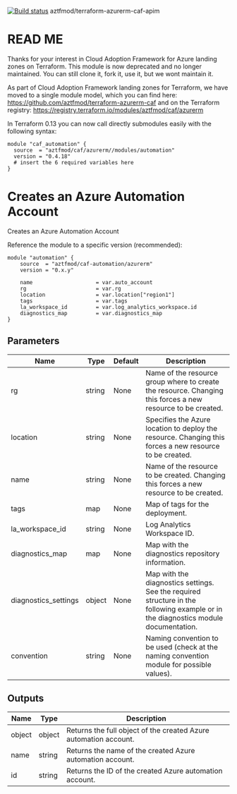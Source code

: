 [![Build status](https://dev.azure.com/azure-terraform/Blueprints/_apis/build/status/modules/automation)](https://dev.azure.com/azure-terraform/Blueprints/_build/latest?definitionId=0)
aztfmod/terraform-azurerm-caf-apim


# **READ ME**
Thanks for your interest in Cloud Adoption Framework for Azure landing zones on Terraform.
This module is now deprecated and no longer maintained. You can still clone it, fork it, use it, but we wont maintain it. 

As part of Cloud Adoption Framework landing zones for Terraform, we have moved to a single module model, which you can find here: https://github.com/aztfmod/terraform-azurerm-caf and on the Terraform registry: https://registry.terraform.io/modules/aztfmod/caf/azurerm 

In Terraform 0.13 you can now call directly submodules easily with the following syntax:
```hcl
module "caf_automation" {
  source  = "aztfmod/caf/azurerm//modules/automation"
  version = "0.4.18"
  # insert the 6 required variables here
}
```


# Creates an Azure Automation Account
Creates an Azure Automation Account

Reference the module to a specific version (recommended):
```hcl
module "automation" {
    source  = "aztfmod/caf-automation/azurerm"
    version = "0.x.y"
    
    name                    = var.auto_account
    rg                      = var.rg
    location                = var.location["region1"] 
    tags                    = var.tags
    la_workspace_id         = var.log_analytics_workspace.id
    diagnostics_map         = var.diagnostics_map
}
```

## Parameters

| Name | Type | Default | Description | 
| -- | -- | -- | -- | 
| rg | string | None | Name of the resource group where to create the resource. Changing this forces a new resource to be created. |
| location | string | None | Specifies the Azure location to deploy the resource. Changing this forces a new resource to be created.  | 
| name | string | None | Name of the resource to be created. Changing this forces a new resource to be created. | 
| tags | map | None | Map of tags for the deployment.  | 
| la_workspace_id | string | None | Log Analytics Workspace ID. | 
| diagnostics_map | map | None | Map with the diagnostics repository information.  | 
| diagnostics_settings | object | None | Map with the diagnostics settings. See the required structure in the following example or in the diagnostics module documentation. | 
| convention | string | None | Naming convention to be used (check at the naming convention module for possible values).  | 


## Outputs

| Name | Type | Description | 
| -- | -- | -- | 
| object | object | Returns the full object of the created Azure automation account. |
| name | string | Returns the name of the created Azure automation account. |
| id | string | Returns the ID of the created Azure automation account. | 
